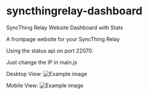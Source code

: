 # syncthingrelay-dashboard
SyncThing Relay Website Dashboard with Stats

A frontpage website for your SyncThing Relay

Using the status api on port 22070.

Just change the IP in main.js

Desktop View:
![Example image](https://github.com/andrewkliskey/syncthingrelay-dashboard/raw/master/desktop-image.png)

Mobile View:
![Example image](https://github.com/andrewkliskey/syncthingrelay-dashboard/raw/master/mobile-image.png)
